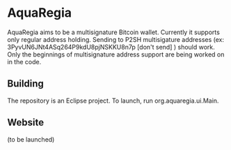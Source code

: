 # AquaRegia

AquaRegia aims to be a multisignature Bitcoin wallet. Currently it supports only
 regular address holding. Sending to P2SH multisigature addresses 
(ex: 3PyvUN6JNt4ASq264P9kdU8pjNSKKU8n7p [don't send] ) should work. Only the beginnings of multisignature 
address support are being worked on in the code.

## Building
The repository is an Eclipse project. To launch, run org.aquaregia.ui.Main.

## Website
(to be launched)
